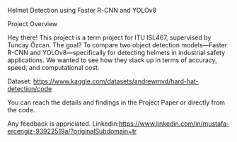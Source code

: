 Helmet Detection using Faster R-CNN and YOLOv8

Project Overview

Hey there! This project is a term project for ITU ISL467, supervised by Tuncay Özcan. The goal? To compare two object detection models—Faster R-CNN and YOLOv8—specifically for detecting helmets in industrial safety applications. We wanted to see how they stack up in terms of accuracy, speed, and computational cost.

Dataset: https://www.kaggle.com/datasets/andrewmvd/hard-hat-detection/code

You can reach the details and findings in the Project Paper or directly from the code.

Any feedback is appriciated.
Linkedin:https://www.linkedin.com/in/mustafa-ercengiz-93922519a/?originalSubdomain=tr

